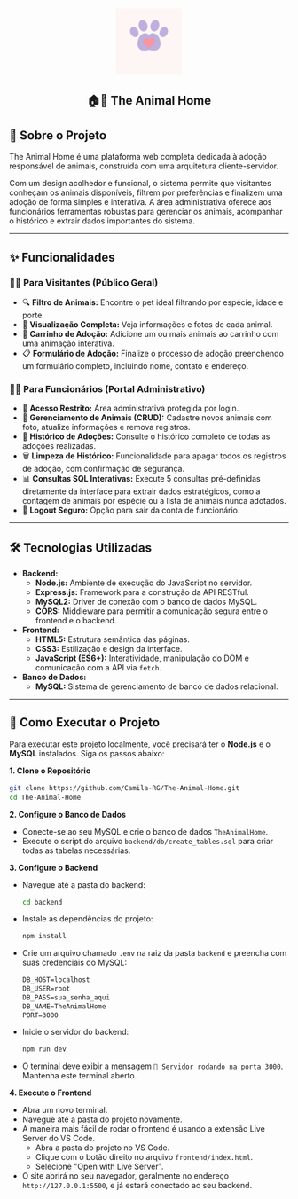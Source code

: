 <div align="center">

  <img src="frontend/images/logo.png" alt="Logo The Animal Home" width="120"/>

  <h2>🏠💜 The Animal Home</h2>

</div>

## 📖 Sobre o Projeto

The Animal Home é uma plataforma web completa dedicada à adoção responsável de animais, construída com uma arquitetura cliente-servidor.

Com um design acolhedor e funcional, o sistema permite que visitantes conheçam os animais disponíveis, filtrem por preferências e finalizem uma adoção de forma simples e interativa. A área administrativa oferece aos funcionários ferramentas robustas para gerenciar os animais, acompanhar o histórico e extrair dados importantes do sistema.

-----

## ✨ Funcionalidades

### 👩‍💻 Para Visitantes (Público Geral)

  - 🔍 **Filtro de Animais:** Encontre o pet ideal filtrando por espécie, idade e porte.
  - 🐶 **Visualização Completa:** Veja informações e fotos de cada animal.
  - 💜 **Carrinho de Adoção:** Adicione um ou mais animais ao carrinho com uma animação interativa.
  - 📋 **Formulário de Adoção:** Finalize o processo de adoção preenchendo um formulário completo, incluindo nome, contato e endereço.

### 🧑‍🏭 Para Funcionários (Portal Administrativo)

  - 🔐 **Acesso Restrito:** Área administrativa protegida por login.
  - 🐾 **Gerenciamento de Animais (CRUD):** Cadastre novos animais com foto, atualize informações e remova registros.
  - 📜 **Histórico de Adoções:** Consulte o histórico completo de todas as adoções realizadas.
  - 🗑️ **Limpeza de Histórico:** Funcionalidade para apagar todos os registros de adoção, com confirmação de segurança.
  - 📊 **Consultas SQL Interativas:** Execute 5 consultas pré-definidas diretamente da interface para extrair dados estratégicos, como a contagem de animais por espécie ou a lista de animais nunca adotados.
  - 🚪 **Logout Seguro:** Opção para sair da conta de funcionário.

-----

## 🛠️ Tecnologias Utilizadas

  - **Backend:**
      - **Node.js:** Ambiente de execução do JavaScript no servidor.
      - **Express.js:** Framework para a construção da API RESTful.
      - **MySQL2:** Driver de conexão com o banco de dados MySQL.
      - **CORS:** Middleware para permitir a comunicação segura entre o frontend e o backend.
  - **Frontend:**
      - **HTML5:** Estrutura semântica das páginas.
      - **CSS3:** Estilização e design da interface.
      - **JavaScript (ES6+):** Interatividade, manipulação do DOM e comunicação com a API via `fetch`.
  - **Banco de Dados:**
      - **MySQL:** Sistema de gerenciamento de banco de dados relacional.

-----

## 🧭 Como Executar o Projeto

Para executar este projeto localmente, você precisará ter o **Node.js** e o **MySQL** instalados. Siga os passos abaixo:

**1. Clone o Repositório**

```bash
git clone https://github.com/Camila-RG/The-Animal-Home.git
cd The-Animal-Home
```

**2. Configure o Banco de Dados**

  - Conecte-se ao seu MySQL e crie o banco de dados `TheAnimalHome`.
  - Execute o script do arquivo `backend/db/create_tables.sql` para criar todas as tabelas necessárias.

**3. Configure o Backend**

  - Navegue até a pasta do backend:
    ```bash
    cd backend
    ```
  - Instale as dependências do projeto:
    ```bash
    npm install
    ```
  - Crie um arquivo chamado `.env` na raiz da pasta `backend` e preencha com suas credenciais do MySQL:
    ```
    DB_HOST=localhost
    DB_USER=root
    DB_PASS=sua_senha_aqui
    DB_NAME=TheAnimalHome
    PORT=3000
    ```
  - Inicie o servidor do backend:
    ```bash
    npm run dev
    ```
  - O terminal deve exibir a mensagem `🚀 Servidor rodando na porta 3000`. Mantenha este terminal aberto.

**4. Execute o Frontend**

  - Abra um novo terminal.
  - Navegue até a pasta do projeto novamente.
  - A maneira mais fácil de rodar o frontend é usando a extensão Live Server do VS Code.
      - Abra a pasta do projeto no VS Code.
      - Clique com o botão direito no arquivo `frontend/index.html`.
      - Selecione "Open with Live Server".
  - O site abrirá no seu navegador, geralmente no endereço `http://127.0.0.1:5500`, e já estará conectado ao seu backend.




